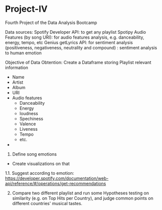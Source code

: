 # Project-IV
Fourth Project of the Data Analysis Bootcamp


Data sources:
Spotify Developer API: to get any playlist
Spotipy Audio Features (by song URI): for audio features analysis, e.g. danceability, energy, tempo, etc
Genius getLyrics API: for sentiment analysis (positiveness, negativeness, neutrality and compound)
: sentiment analysis to human emotion


Objective of Data Obtention:
Create a Dataframe storing Playlist relevant information
- Name
- Artist
- Album
- URI
- Audio features
    - Danceability
    - Energy
    - loudness
    - Spechiness
    - Valence
    - Liveness
    - Tempo
    - etc.
- 


1. Define song emotions
- Create visualizations on that

1.1. Suggest according to emotion:
https://developer.spotify.com/documentation/web-api/reference/#/operations/get-recommendations

2. Compare two different playlist and run some Hypotheses testing on similarity (e.g. on Top Hits per Country), and judge common points on different countries' musical tastes.

